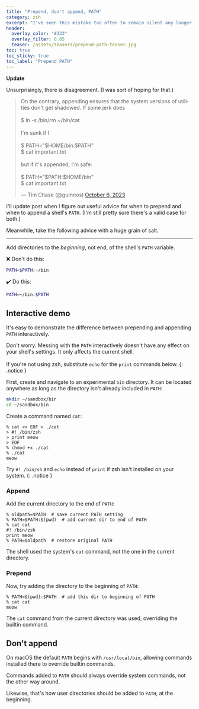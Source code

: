 ```yaml
---
title: "Prepend, don't append, PATH"
category: zsh
excerpt: "I've seen this mistake too often to remain silent any longer."
header:
  overlay_color: "#333"
  overlay_filter: 0.85
  teaser: /assets/teasers/prepend-path-teaser.jpg
toc: true
toc_sticky: true
toc_label: "Prepend PATH"
---
```


**Update**

Unsurprisingly, there is disagreement. (I was sort of hoping for that.)

<blockquote class="twitter-tweet" data-conversation="none" data-theme="dark"><p lang="en" dir="ltr">On the contrary, appending ensures that the system versions of utilities don&#39;t get shadowed. If some jerk does<br><br>$ ln -s /bin/rm ~/bin/cat<br><br>I&#39;m sunk if I<br><br>$ PATH=&quot;$HOME/bin:$PATH&quot;<br>$ cat important.txt<br><br>but if it&#39;s appended, I&#39;m safe:<br><br>$ PATH=&quot;$PATH:$HOME/bin&quot;<br>$ cat important.txt</p>&mdash; Tim Chase (@gumnos) <a href="https://twitter.com/gumnos/status/1710427088191156256?ref_src=twsrc%5Etfw">October 6, 2023</a></blockquote> <script async src="https://platform.twitter.com/widgets.js" charset="utf-8"></script>

I'll update post when I figure out useful advice for when to prepend and when to append a shell's `PATH`. (I'm still pretty sure there's a valid case for both.)

Meanwhile, take the following advice with a huge grain of salt.

---

Add directories to the *beginning*, not end, of the shell's `PATH` variable.


:x: Don't do this:

```zsh
PATH=$PATH:~/bin
```

:heavy_check_mark: Do this:

```zsh
PATH=~/bin:$PATH
```

## Interactive demo


It's easy to demonstrate the difference between prepending and appending `PATH` interactively.

Don't worry. Messing with the `PATH` interactively doesn't have any effect on your shell's settings. It only affects the current shell.<br><br>
If you're not using zsh, substitute `echo` for the `print` commands below.
{: .notice }

First, create and navigate to an experimental `bin` directory. It can be located anywhere as long as the directory isn't already included in `PATH`:

```zsh
mkdir ~/sandbox/bin
cd ~/sandbox/bin
```

Create a command named `cat`:

```
% cat << EOF > ./cat
> #! /bin/zsh
> print meow
> EOF
% chmod +x ./cat
% ./cat
meow
```

Try  `#! /bin/sh` and `echo` instead of `print` if zsh isn't installed on your system.
{: .notice }

### Append

Add the current directory to the end of `PATH`:

```
% oldpath=$PATH  # save current PATH setting
% PATH=$PATH:$(pwd)  # add current dir to end of PATH
% cat cat
#! /bin/zsh
print meow
% PATH=$oldpath  # restore original PATH
```

The shell used the system's `cat` command, not the one in the current directory.

### Prepend

Now, try adding the directory to the beginning of `PATH`:

```
% PATH=$(pwd):$PATH  # add this dir to beginning of PATH
% cat cat
meow
```

The `cat` command from the current directory was used, overriding the builtin command.


## Don't append

On macOS the default `PATH` begins with `/usr/local/bin`, allowing commands installed there to override builtin commands.

Commands added to `PATH` should always override system commands, not the other way around.

Likewise, that's how user directories should be added to `PATH`, at the beginning.

